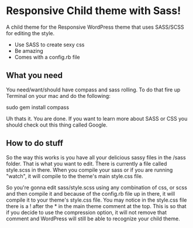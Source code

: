 Responsive Child theme with Sass!
=================================

A child theme for the Responsive WordPress theme that uses SASS/SCSS for editing the style.

  - Use SASS to create sexy css 
  - Be amazing
  - Comes with a config.rb file


What you need
-------------

You need/want/should have compass and sass rolling. To do that fire up Terminal on your mac and do the following:

   sudo gem install compass

Uh thats it. You are done. If you want to learn more about SASS or CSS you should check out this thing called Google.


How to do stuff
---------------

So the way this works is you have all your delicious sassy files in the /sass folder. That is what you want to edit. There is currently a file called style.scss in there. When you compile your sass or if you are running "watch", it will compile to the theme's main style.css file.

So you're gonna edit sass/style.scss using any combination of css, or scss and then compile it and because of the config.rb file up in there, it will compile it to your theme's style.css file. You may notice in the style.css file there is a ! after the * in the main theme comment at the top. This is so that if you decide to use the compression option, it will not remove that comment and WordPress will still be able to recognize your child theme.